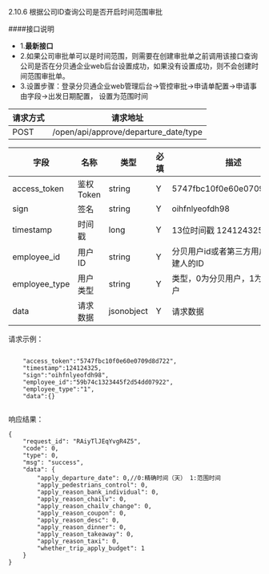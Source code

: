 2.10.6 根据公司ID查询公司是否开启时间范围审批

####接口说明
- 1.**最新接口**
- 2.如果公司审批单可以是时间范围，则需要在创建审批单之前调用该接口查询公司是否在分贝通企业web后台设置成功，如果没有设置成功，则不会创建时间范围审批单。
- 3.设置步骤：登录分贝通企业web管理后台->管控审批->申请单配置->申请事由字段->出发日期配置， 设置为范围时间 




| 请求方式 | 请求地址 |
| --- | --- |
| POST |/open/api/approve/departure_date/type |

| 字段 | 名称 | 类型 | 必填 | 描述 |
| --- | --- | --- | --- | --- |
| access\_token | 鉴权Token | string | Y | 5747fbc10f0e60e0709d8d722 |
| sign | 签名 | string | Y | oihfnlyeofdh98 |
| timestamp | 时间戳 | long | Y | 13位时间戳  1241243250000 |
| employee\_id | 用户ID | string | Y | 分贝用户id或者第三方用户id,为创建人的ID|
| employee\_type | 用户类型 | string | Y |  类型，0为分贝用户，1为第三方用户 |
| data |  请求数据 | jsonobject | Y |请求数据




请求示例：

```

    "access_token":"5747fbc10f0e60e0709d8d722",
    "timestamp":124124325,
    "sign":"oihfnlyeofdh98",
    "employee_id":"59b74c1323445f2d54dd07922",
    "employee_type":"1",
    "data":{}


```

响应结果：

```
{
    "request_id": "RAiyTlJEqYvgR4Z5",
    "code": 0,
    "type": 0,
    "msg": "success",
    "data": {
        "apply_departure_date": 0,//0:精确时间（天） 1:范围时间
        "apply_pedestrians_control": 0,
        "apply_reason_bank_individual": 0,
        "apply_reason_chailv": 0,
        "apply_reason_chailv_change": 0,
        "apply_reason_coupon": 0,
        "apply_reason_desc": 0,
        "apply_reason_dinner": 0,
        "apply_reason_takeaway": 0,
        "apply_reason_taxi": 0,
        "whether_trip_apply_budget": 1
    }
}

```



